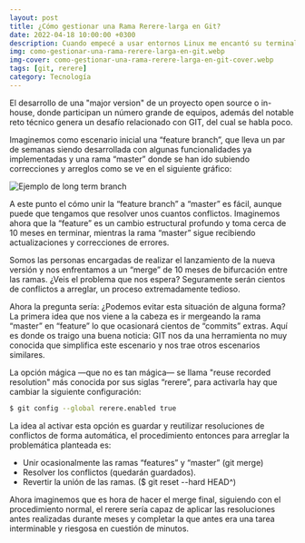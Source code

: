 ```yaml
---
layout: post
title: ¿Cómo gestionar una Rama Rerere-larga en Git?
date: 2022-04-18 10:00:00 +0300
description: Cuando empecé a usar entornos Linux me encantó su terminal, su potencia, versatilidad, rapidez, entre otras características. Razón por la cual siempre intentaré buscar una solución por línea de comandos y no por el entorno gráfico.
img: como-gestionar-una-rama-rerere-larga-en-git.webp
img-cover: como-gestionar-una-rama-rerere-larga-en-git-cover.webp
tags: [git, rerere]
category: Tecnología
---
```


El desarrollo de una "major version" de un proyecto open source o in-house, donde participan un número grande de equipos, además del notable reto técnico genera un desafío relacionado con GIT, del cual se habla poco.

Imaginemos como escenario inicial una “feature branch”, que lleva un par de semanas siendo desarrollada con algunas funcionalidades ya implementadas y una rama “master” donde se han ido subiendo correcciones y arreglos como se ve en el siguiente gráfico:

<div class="push-right"><img alt="Ejemplo de long term branch" src="{{site.baseurl}}/assets/images/blog/como-gestionar-una-rama-rerere-larga-en-git-2.webp"/></div>

A este punto el cómo unir la “feature branch” a “master” es fácil, aunque puede que tengamos que resolver unos cuantos conflictos. Imaginemos ahora que la “feature” es un cambio estructural profundo y toma cerca de 10 meses en terminar, mientras la rama “master” sigue recibiendo actualizaciones y correcciones de errores.

Somos las personas encargadas de realizar el lanzamiento de la nueva versión y nos enfrentamos a un “merge” de 10 meses de bifurcación entre las ramas. ¿Veis el problema que nos espera? Seguramente serán cientos de conflictos a arreglar, un proceso extremadamente tedioso.


Ahora la pregunta sería: ¿Podemos evitar esta situación de alguna forma? La primera idea que nos viene a la cabeza es ir mergeando la rama “master” en “feature” lo que ocasionará  cientos de “commits” extras. Aquí es donde os traigo una buena noticia: GIT nos da una herramienta no muy conocida que simplifica este escenario y nos trae otros escenarios similares.


La opción mágica —que no es tan mágica— se llama "reuse recorded resolution" más conocida por sus siglas “rerere”, para activarla hay que cambiar la siguiente configuración:


```bash
$ git config --global rerere.enabled true
```

La idea al activar esta opción es guardar y reutilizar resoluciones de conflictos de forma automática, el procedimiento entonces para arreglar la problemática planteada es:


- Unir ocasionalmente las ramas “features” y “master” (git merge)
- Resolver los conflictos (quedarán guardados).
- Revertir la unión de las ramas. ($ git reset --hard HEAD^)

Ahora imaginemos que es hora de hacer el merge final, siguiendo con el procedimiento normal, el rerere sería capaz de aplicar las resoluciones antes realizadas durante meses y completar la que antes era una tarea interminable y riesgosa en cuestión de minutos.



